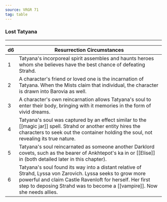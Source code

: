 ```yaml
---
source: VRGR 71
tag: table
---
```


### Lost Tatyana
---
|d6|Resurrection Circumstances|
|----|------------|
|1|Tatyana's incorporeal spirit assembles and haunts heroes whom she believes have the best chance of defeating Strahd.|
|2|A character's friend or loved one is the incarnation of Tatyana. When the Mists claim that individual, the character is drawn into Barovia as well.|
|3|A character's own reincarnation allows Tatyana's soul to enter their body, bringing with it memories in the form of vivid dreams.|
|4|Tatyana's soul was captured by an effect similar to the [[magic jar]] spell. Strahd or another entity hires the characters to seek out the container holding the soul, not revealing its true nature.|
|5|Tatyana's soul reincarnated as someone another Darklord covets, such as the bearer of Ankhtepot's ka in  or [[Elise]] in  (both detailed later in this chapter).|
|6|Tatyana's soul found its way into a distant relative of Strahd, Lyssa von Zarovich. Lyssa seeks to grow more powerful and claim Castle Ravenloft for herself. Her first step to deposing Strahd was to become a [[vampire]]. Now she needs allies.|
